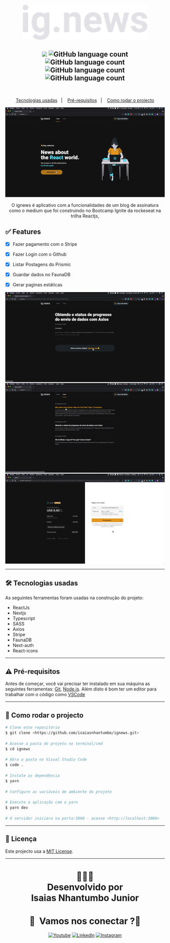<br/>
<p align="center">
    <img src ="./public/images/logo.svg" width="400" > 
</p>

<h2 align="center"> 
<img src="https://img.shields.io/badge/Status-Termidado-green">
<img alt="GitHub language count" src="https://img.shields.io/github/languages/count/isaiasnhantumbo/ignews">

<img alt="GitHub language count" src="https://img.shields.io/github/languages/top/isaiasnhantumbo/ignews">

<img alt="GitHub language count" src="https://img.shields.io/github/repo-size/isaiasnhantumbo/ignews">
<img alt="GitHub language count" src="https://img.shields.io/github/license/isaiasnhantumbo/ignews">
</h2>
<br>

<p align="center">
<a href="#-tecnologias-usadas">Tecnologias usadas</a>&nbsp;&nbsp;&nbsp;|&nbsp;&nbsp;&nbsp;
<a href="#-pré-requisitos">Pré-requisitos</a>&nbsp;&nbsp;&nbsp;|&nbsp;&nbsp;&nbsp;
<a href="#-como-rodar-o-projecto">Como rodar o projecto</a>
</p>
<p align="center">
    <img src ="./.github/print1.png" >   
</p>
<p align="center">
O <span>ignews</span> é aplicativo com a funcionalidades de um blog de assinatura como o medium que foi construindo no Bootcamp Ignite da rockeseat na trilha Reactjs,

<!-- <h1 align="center"><a target="_blank" href="https://letmeask-3fc59.web.app/">Acessar Demonstração</a></h1> -->

## ✅ Features
  - [x] Fazer pagamento com o Stripe
  - [x] Fazer Login com o Github
  - [x] Listar Postagens do Prismic
  - [x] Guardar dados no FaunaDB
  - [x] Gerar paginas estáticas



<p align="center">
 <img src ="./.github/print2.png" > 
    <img src ="./.github/print3.png" > 
    <img src ="./.github/print4.png" > 
</p>

---
## 🛠 Tecnologias usadas

As seguintes ferramentas foram usadas na construção do projeto:


- ReactJs
- Nextjs
- Typescript
- SASS
- Axios
- Stripe
- FaunaDB
- Next-auth
- React-icons



---

## ⚠ Pré-requisitos

Antes de começar, você vai precisar ter instalado em sua máquina as seguintes ferramentas:
[Git](https://git-scm.com), [Node.js](https://nodejs.org/en/). 
Além disto é bom ter um editor para trabalhar com o código como [VSCode](https://code.visualstudio.com/)

---
## 🎲 Como rodar o projecto

```bash
# Clone este repositório
$ git clone <https://github.com/isaiasnhantumbo/ignews.git>

# Acesse a pasta do projeto no terminal/cmd
$ cd ignews

# Abra a pasta no Visual Studio Code
$ code .

# Instale as dependência
$ yarn

# Configure as variáveis de ambiente do projeto

# Execute a aplicação com o yarn
$ yarn dev

# O servidor iniciara na porta:3000 - acesse <http://localhost:3000>
```

---


## 📘 Licença
Este projecto usa a  [MIT License](LICENSE).
****
<h1 align="center">
👨🏽‍🏫 
<br>
Desenvolvido por
<br>
 Isaias Nhantumbo Junior
</h1>
</p>
<h1 align="center"> 🤝 &nbsp;Vamos nos conectar ?👨 </h1>

<p align="center">
<a href="https://www.youtube.com/channel/UCOyeYkH0MwJ6RrXTcEFFdAQ?view_as=subscriber"><img alt="Youtube" src="https://img.shields.io/badge/Channel-Isaias_Nhantumbo-blue?style=flat-square&logo=youtube"></a>
<a href="https://www.linkedin.com/in/isaias-nhantumbo-junior-733bb619b/"><img alt="LinkedIn" src="https://img.shields.io/badge/LinkedIn-Isaias%20Nhantumbo%20Junior-green?style=flat-square&logo=linkedin"></a>
<a href="https://www.instagram.com/isaias_nhantumbo/"><img alt="Instagram" src="https://img.shields.io/badge/Instagram-isaiasnhantumbo_-blue??style=for-the-badge&logo=instagram"></a>
</p>




